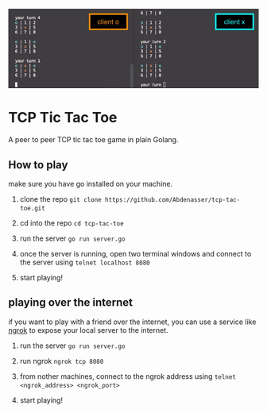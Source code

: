 ![a peer to peer TCP tic tac toe game in plain Golang](https://github.com/Abdenasser/tcp-tac-toe/blob/main/tcp-tac-toe.jpg?raw=true)


# TCP Tic Tac Toe

A peer to peer TCP tic tac toe game in plain Golang.

## How to play

make sure you have go installed on your machine.

1. clone the repo `git clone https://github.com/Abdenasser/tcp-tac-toe.git`

2. cd into the repo `cd tcp-tac-toe`

3. run the server `go run server.go`

4. once the server is running, open two terminal windows and connect to the server using `telnet localhost 8080`

5. start playing!

## playing over the internet

if you want to play with a friend over the internet, you can use a service like [ngrok](https://ngrok.com/)
to expose your local server to the internet.

1. run the server `go run server.go`

2. run ngrok `ngrok tcp 8080`

3. from nother machines, connect to the ngrok address using `telnet <ngrok_address> <ngrok_port>`

4. start playing!